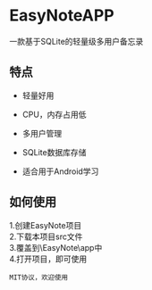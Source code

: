 # EasyNoteAPP
一款基于SQLite的轻量级多用户备忘录

## 特点
* 轻量好用
- CPU，内存占用低
* 多用户管理
- SQLite数据库存储
* 适合用于Android学习

## 如何使用  
1.创建EasyNote项目  
2.下载本项目src文件  
3.覆盖到\EasyNote\app中  
4.打开项目，即可使用  
  
`MIT协议，欢迎使用` 
